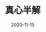 ---
layout: movie-review
title: 真心半解
description: >
  难评，伍思薇在我心中跌落神坛。
category: 电影
img: assets/img/movie/2020/真心半解.webp
star: 3
date: 2020-11-15
---